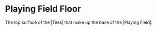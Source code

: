 # Playing Field Floor

The top surface of the |Tiles| that make up the base of the |Playing Field|.
